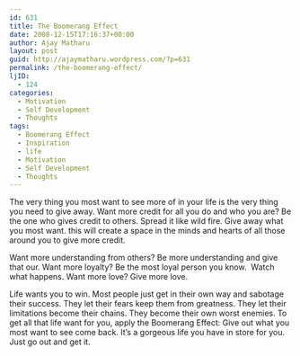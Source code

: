 ```yaml
---
id: 631
title: The Boomerang Effect
date: 2008-12-15T17:16:37+00:00
author: Ajay Matharu
layout: post
guid: http://ajaymatharu.wordpress.com/?p=631
permalink: /the-boomerang-effect/
ljID:
  - 124
categories:
  - Motivation
  - Self Development
  - Thoughts
tags:
  - Boomerang Effect
  - Inspiration
  - life
  - Motivation
  - Self Development
  - Thoughts
---
```

The very thing you most want to see more of in your life is the very thing you need to give away. Want more credit for all you do and who you are? Be the one who gives credit to others. Spread it like wild fire. Give away what you most want. this will create a space in the minds and hearts of all those around you to give more credit.

Want more understanding from others? Be more understanding and give that our. Want more loyalty? Be the most loyal person you know.  Watch what happens. Want more love? Give more love.

Life wants you to win. Most people just get in their own way and sabotage their success. They let their fears keep them from greatness. They let their limitations become their chains. They become their own worst enemies. To get all that life want for you, apply the Boomerang Effect: Give out what you most want to see come back. It&#8217;s a gorgeous life you have in store for you. Just go out and get it.